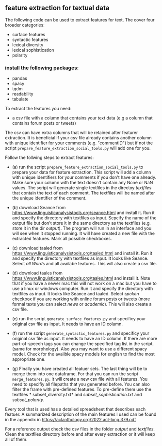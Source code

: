 ## feature extraction for textual data

The following code can be used to extract features for text. The cover four broader categories:

- surface features
- syntactic features
- lexical diversity
- lexical sophistication
- polarity

### install the following packages:

- pandas
- spacy
- tqdm
- readability
- tabulate
  
To extract the features you need:

- a csv file with a column that contains your text data (e.g a column that contains forum posts or tweets)

The csv can have extra columns that will be retained after featurer extraction. It is beneficial if your csv file
already contains another column with unique identifier for your comments (e.g. "commentID") but if not the script
````prepare_feature_extraction_social_tools.py```` will add one for you.

Follow the follwing steps to extract features:

- (a)
  run the script ````prepare_feature_extraction_social_tools.py```` to prepare your data for feature extraction. This
  script will add a column with unique identifiers for your comments if you don't have one already. Make sure your
  column with the text doesn't contain any None or NaN values. The script will generate single textfiles in the
  directoy *textfiles* that contain the text of each comment. The textfiles will be named after the unique identifier of
  the comment.

- (b)
  download Seance from https://www.linguisticanalysistools.org/seance.html
  and install it. Run it and specify the directory with textfiles as input. Sepcify the name of the output file but
  don't store it in the same directory as the textfiles (e.g. store it in the dir *output*). The program will run in an
  interface and you will see when it stopped running. It will have created a new file with the extracted features. Mark
  all possible checkboxes.

- (c)
  download taaled from https://www.linguisticanalysistools.org/taaled.html
  and install it. Run it and specify the directory with textfiles as input. It looks like Seance. Select *all Words* and
  all availabe features. This will also create a csv file.

- (d)
  download taales from https://www.linguisticanalysistools.org/taales.html
  and install it. Note that if you have a newer mac this will not work on a mac but you have to use a linux or windows
  computer. Run it and specify the directory with textfiles as input. It looks like Seance and taaled. Select *spoken*
  checkbox if you are working with online forum posts or tweets (more formal texts you can select *news* or *academic*).
  This will also create a csv file.

- (e)
  run the script ````generate_surface_features.py```` and specificy your original csv file as input. It needs to have an
  ID column.

- (f)
  run the script ````generate_syntactic_features.py```` and specificy your original csv file as input. It needs to have
  an ID column. If there are more part-of-speech tags you can change the specified tag list in the script. (same for morphology).
  Also you may want to use a different spacy model. Check for the availble spacy models for english to find the most appropriate one.

- (g)
  Finally you have created all featuer sets. The last thing will be to merge them into one dataframe. For that you can
  run the script
  ````merge_features.py````. It will create a new csv file with all features. You need to specifiy all filepaths that
  you generated before. You can also filter the frame with pre-defined features. To pre-define them use the textfiles *
  subset_diversity.txt* and *subset_sophistication.txt* and  *subset_polarity*. 

Every tool that is used has a detailed spreadsheet that describes each featuer.
A summarized description of the main features I used can be found in the appendix in 
https://aclanthology.org/2022.acl-long.379.pdf

For a reference output check the csv files in the folder *output* and *textfiles*.
Clean the textfiles directory before and after every extraction or it will keep all of them.
